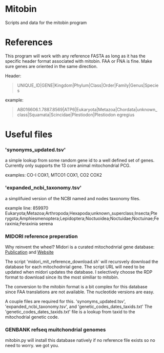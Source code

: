 # Mitobin
Scripts and data for the mitobin program



# References
This program will work with any reference FASTA as long as it has the specific header format associated with mitobin. FAA or FNA is fine. Make sure genes are oriented in the same direction.

Header:
>UNIQUE_ID|GENE|Kingdom|Phylum|Class|Order|Family|Genus|Species

example: 
>AB016606.1.7887.8569|ATP6|Eukaryota|Metazoa|Chordata|unknown_class|Squamata|Scincidae|Plestiodon|Plestiodon egregius

# Useful files
### 'synonyms_updated.tsv'
a simple lookup from some random gene id to a well defined set of genes. Currently only supports the 13 core animal mitochondrial PCG.

examples: CO-I COX1, MTCO1 COX1, CO2  COX2

### 'expanded_ncbi_taxonomy.tsv'
a simplifuied version of the NCBI named and nodes taxonomy files.

example line: 859970  Eukaryota;Metazoa;Arthropoda;Hexapoda;unknown_superclass;Insecta;Pterygota;Amphiesmenoptera;Lepidoptera;Noctuoidea;Noctuidae;Noctuinae;Feraxinia;Feraxinia serena




### MIDORI reference preperation

Why reinvent the wheel? Midori is a curated mitochodnrial gene database: [Publication](https://academic.oup.com/bioinformatics/article/34/21/3753/5033384) and [Website](http://www.reference-midori.info/)

The script 'midori_mit_reference_download.sh' will recursvely download the database for each mitochodnrial gene. The script URL will need to be updated when midori updates the database. I selectively choose the RDP format to download since its the most similiar to mitobin.

The conversion to the mitobin format is a bit complex for this database since FAA translations are not available. The nucleotide versions are easy.

A couple files are required for this. 'synonyms_updated.tsv', 'expanded_ncbi_taxonomy.tsv', and 'genetic_codes_dates_taxids.txt'
The 'genetic_codes_dates_taxids.txt' file is a lookup from taxid to the mitochodrial genetic code.



### GENBANK refseq muitchondrial genomes

mitobin.py will install this database natively if no reference file exists so no need to worry. we got you.






